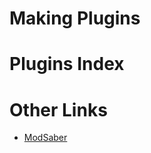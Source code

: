 <!-- TITLE: Modding Reference -->
<!-- SUBTITLE: A quick summary of Modding -->

# Making Plugins

# Plugins Index

# Other Links
* [ModSaber](https://www.modsaber.ml/)
